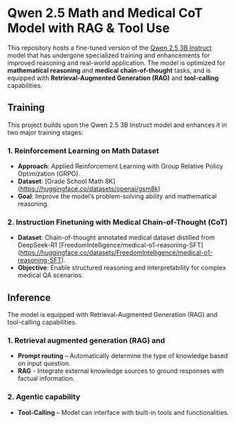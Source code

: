 # Qwen 2.5 Math and Medical CoT Model with RAG & Tool Use

This repository hosts a fine-tuned version of the [Qwen 2.5 3B Instruct](https://huggingface.co/Qwen) model that has undergone specialized training and enhancements for improved reasoning and real-world application. The model is optimized for **mathematical reasoning** and **medical chain-of-thought** tasks, and is equipped with **Retrieval-Augmented Generation (RAG)** and **tool-calling** capabilities.

## Training

This project builds upon the Qwen 2.5 3B Instruct model and enhances it in two major training stages:

### 1. Reinforcement Learning on Math Dataset
- **Approach**: Applied Reinforcement Learning with Group Relative Policy Optimization (GRPO).
- **Dataset**: [Grade School Math 8K] (https://huggingface.co/datasets/openai/gsm8k)
- **Goal**: Improve the model’s problem-solving ability and mathematical reasoning.

### 2. Instruction Finetuning with Medical Chain-of-Thought (CoT)
- **Dataset**: Chain-of-thought annotated medical dataset distilled from DeepSeek-R1 [FreedomIntelligence/medical-o1-reasoning-SFT] (https://huggingface.co/datasets/FreedomIntelligence/medical-o1-reasoning-SFT).
- **Objective**: Enable structured reasoning and interpretability for complex medical QA scenarios.


## Inference
The model is equipped with Retrieval-Augmented Generation (RAG) and tool-calling capabilities.
### 1. Retrieval augmented generation (RAG) and 
- **Prompt routing** – Automatically determine the type of knowledge  based on input question. 
- **RAG** - Integrate external knowledge sources to ground responses with factual information.
### 2. Agentic capability
- **Tool-Calling** – Model can interface with built-in tools and functionalities.

